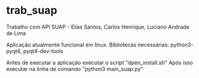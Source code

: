 # trab_suap
Trabalho com API SUAP - Elias Santos, Carlos Henrique, Luciano Andrade de Lima

Aplicação atualmente funcional em linux.
Bibliotecas necessárias: python3-pyqt4, pyqt4-dev-tools

Antes de executar a aplicação executar o script "dpen_install.sh"
Após isso executar na linha de comando "python3 main_suap.py"
